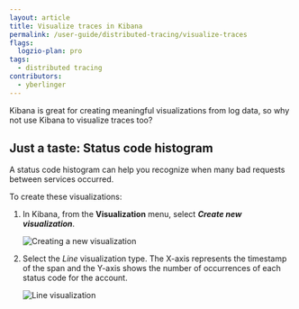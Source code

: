 ```yaml
---
layout: article
title: Visualize traces in Kibana
permalink: /user-guide/distributed-tracing/visualize-traces
flags:
  logzio-plan: pro
tags:
  - distributed tracing
contributors:
  - yberlinger
---
```


Kibana is great for creating meaningful visualizations from log data, so why not use Kibana to visualize traces too? 
  
  
## Just a taste: Status code histogram

A status code histogram can help you recognize when many bad requests between services occurred.

To create these visualizations:

1. In Kibana, from the **Visualization** menu, select **_Create new visualization_**.

    ![Creating a new visualization](https://dytvr9ot2sszz.cloudfront.net/logz-docs/distributed-tracing/kibana_histogram.png)

2. Select the *Line* visualization type. 
    The X-axis represents the timestamp of the span and the Y-axis shows the number of occurrences of each status code for the account.

    ![Line visualization](https://dytvr9ot2sszz.cloudfront.net/logz-docs/distributed-tracing/kibana_line_vis.png)
